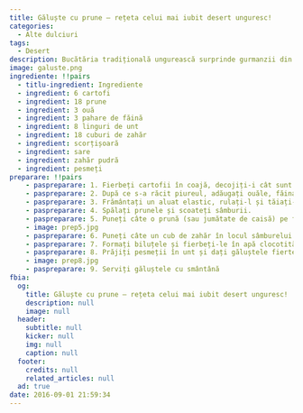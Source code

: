 ```yaml
---
title: Găluște cu prune – rețeta celui mai iubit desert unguresc!
categories:
  - Alte dulciuri   
tags:
  - Desert
description: Bucătăria tradițională ungurească surprinde gurmanzii din întreaga lume cu combinațiile sale deosebite de gusturi. Astăzi va răsfățăm cu o rețetă de desert din cartofi cu prune, deliciul favorit al ungurilor și unul renumit peste hotarele lor. “Găluștele cu prune” vor cuceri inimile tuturor iubitorilor de dulciuri. În acest desert se combină armonios gustul acrișor de prune și aluatul aromat și delicat. O savoare aparte este redată de pesmeții crocanți și scorțișoară. Serviți găluștele cu smântână.
image: galuste.png
ingrediente: !!pairs
  - titlu-ingredient: Ingrediente 
  - ingredient: 6 cartofi
  - ingredient: 18 prune
  - ingredient: 3 ouă
  - ingredient: 3 pahare de făină
  - ingredient: 8 linguri de unt
  - ingredient: 18 cuburi de zahăr
  - ingredient: scorțișoară
  - ingredient: sare
  - ingredient: zahăr pudră
  - ingredient: pesmeți
preparare: !!pairs  
    - paspreparare: 1. Fierbeți cartofii în coajă, decojiți-i cât sunt fierbinți și pisați-i sub formă de piure.
    - paspreparare: 2. După ce s-a răcit piureul, adăugați ouăle, făina, sarea și un pic de grăsime
    - paspreparare: 3. Frământați un aluat elastic, rulați-l și tăiați-l în pătrate cu latura de 5 cm
    - paspreparare: 4. Spălați prunele și scoateți sâmburii.
    - paspreparare: 5. Puneți câte o prună (sau jumătate de caisă) pe fiecare bucată de aluat
    - image: prep5.jpg
    - paspreparare: 6. Puneți câte un cub de zahăr în locul sâmburelui și presărați cu scorțișoară
    - paspreparare: 7. Formați biluțele și fierbeți-le în apă clocotită timp de 10-15 minute
    - paspreparare: 8. Prăjiți pesmeții în unt și dați găluștele fierte prin pesmeți, apoi presărați-le cu zahăr pudră și scorțișoară
    - image: prep8.jpg
    - paspreparare: 9. Serviți găluștele cu smântână
fbia:
  og:
    title: Găluște cu prune – rețeta celui mai iubit desert unguresc!
    description: null
    image: null
  header:
    subtitle: null
    kicker: null
    img: null
    caption: null
  footer:
    credits: null
    related_articles: null
  ad: true
date: 2016-09-01 21:59:34
---
```

